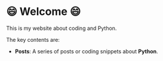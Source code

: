 # :smile: Welcome :smile:

This is my website about coding and Python.

The key contents are:

* **Posts**: A series of posts or coding snippets about **Python**.
